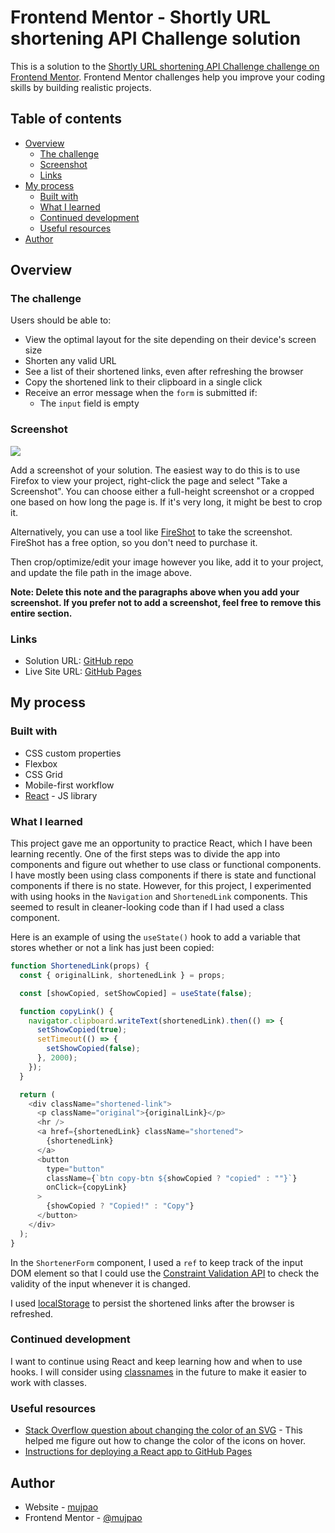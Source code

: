 # Frontend Mentor - Shortly URL shortening API Challenge solution

This is a solution to the [Shortly URL shortening API Challenge challenge on Frontend Mentor](https://www.frontendmentor.io/challenges/url-shortening-api-landing-page-2ce3ob-G). Frontend Mentor challenges help you improve your coding skills by building realistic projects.

## Table of contents

- [Overview](#overview)
  - [The challenge](#the-challenge)
  - [Screenshot](#screenshot)
  - [Links](#links)
- [My process](#my-process)
  - [Built with](#built-with)
  - [What I learned](#what-i-learned)
  - [Continued development](#continued-development)
  - [Useful resources](#useful-resources)
- [Author](#author)

## Overview

### The challenge

Users should be able to:

- View the optimal layout for the site depending on their device's screen size
- Shorten any valid URL
- See a list of their shortened links, even after refreshing the browser
- Copy the shortened link to their clipboard in a single click
- Receive an error message when the `form` is submitted if:
  - The `input` field is empty

### Screenshot

![](./screenshot.jpg)

Add a screenshot of your solution. The easiest way to do this is to use Firefox to view your project, right-click the page and select "Take a Screenshot". You can choose either a full-height screenshot or a cropped one based on how long the page is. If it's very long, it might be best to crop it.

Alternatively, you can use a tool like [FireShot](https://getfireshot.com/) to take the screenshot. FireShot has a free option, so you don't need to purchase it.

Then crop/optimize/edit your image however you like, add it to your project, and update the file path in the image above.

**Note: Delete this note and the paragraphs above when you add your screenshot. If you prefer not to add a screenshot, feel free to remove this entire section.**

### Links

- Solution URL: [GitHub repo](https://github.com/mujpao/frontendmentor-url-shortening-api)
- Live Site URL: [GitHub Pages](https://mujpao.github.io/frontendmentor-url-shortening-api/)

## My process

### Built with

- CSS custom properties
- Flexbox
- CSS Grid
- Mobile-first workflow
- [React](https://reactjs.org/) - JS library

### What I learned

This project gave me an opportunity to practice React, which I have been learning recently. One of the first steps was to divide the app into components and figure out whether to use class or functional components. I have mostly been using class components if there is state and functional components if there is no state. However, for this project, I experimented with using hooks in the `Navigation` and `ShortenedLink` components. This seemed to result in cleaner-looking code than if I had used a class component.

Here is an example of using the `useState()` hook to add a variable that stores whether or not a link has just been copied:

```js
function ShortenedLink(props) {
  const { originalLink, shortenedLink } = props;

  const [showCopied, setShowCopied] = useState(false);

  function copyLink() {
    navigator.clipboard.writeText(shortenedLink).then(() => {
      setShowCopied(true);
      setTimeout(() => {
        setShowCopied(false);
      }, 2000);
    });
  }

  return (
    <div className="shortened-link">
      <p className="original">{originalLink}</p>
      <hr />
      <a href={shortenedLink} className="shortened">
        {shortenedLink}
      </a>
      <button
        type="button"
        className={`btn copy-btn ${showCopied ? "copied" : ""}`}
        onClick={copyLink}
      >
        {showCopied ? "Copied!" : "Copy"}
      </button>
    </div>
  );
}
```

In the `ShortenerForm` component, I used a `ref` to keep track of the input DOM element so that I could use the [Constraint Validation API](https://developer.mozilla.org/en-US/docs/Web/API/Constraint_validation) to check the validity of the input whenever it is changed.

I used [localStorage](https://developer.mozilla.org/en-US/docs/Web/API/Window/localStorage) to persist the shortened links after the browser is refreshed.

### Continued development

I want to continue using React and keep learning how and when to use hooks. I will consider using [classnames](https://www.npmjs.com/package/classnames) in the future to make it easier to work with classes.

### Useful resources

- [Stack Overflow question about changing the color of an SVG](https://stackoverflow.com/questions/22252472/how-to-change-the-color-of-an-svg-element) - This helped me figure out how to change the color of the icons on hover.
- [Instructions for deploying a React app to GitHub Pages](https://create-react-app.dev/docs/deployment/#github-pages)

## Author

- Website - [mujpao](https://github.com/mujpao)
- Frontend Mentor - [@mujpao](https://www.frontendmentor.io/profile/mujpao)
